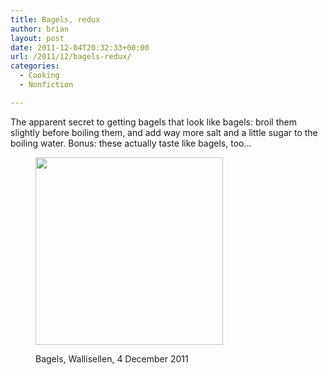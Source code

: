 ```yaml
---
title: Bagels, redux
author: brian
layout: post
date: 2011-12-04T20:32:33+00:00
url: /2011/12/bagels-redux/
categories:
  - Cooking
  - Nonfiction

---
```

The apparent secret to getting bagels that look like bagels: broil them slightly before boiling them, and add way more salt and a little sugar to the boiling water. Bonus: these actually taste like bagels, too&#8230;<figure id="attachment_410" style="width: 300px" class="wp-caption aligncenter">

[<img class="size-medium wp-image-410 " title="IMG_8379" src="http://trammell.ch/wp-content/uploads/2011/12/IMG_8379-300x300.jpg" alt="" width="300" height="300" srcset="https://trammell.ch/wp-content/uploads/2011/12/IMG_8379-300x300.jpg 300w, https://trammell.ch/wp-content/uploads/2011/12/IMG_8379-150x150.jpg 150w, https://trammell.ch/wp-content/uploads/2011/12/IMG_8379.jpg 640w" sizes="(max-width: 300px) 100vw, 300px" />][1]<figcaption class="wp-caption-text">Bagels, Wallisellen, 4 December 2011</figcaption></figure>

 [1]: http://trammell.ch/wp-content/uploads/2011/12/IMG_8379.jpg